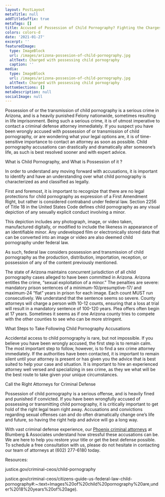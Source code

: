 ```yaml
---
layout: PostLayout
metaTitle: null
addTitleSuffix: true
metaTags: []
title: Accused of Possession of Child Pornography? Fighting the Charges
colors: colors-d
date: '2021-01-27'
excerpt: ''
featuredImage:
  type: ImageBlock
  url: /images/arizona-possesion-of-child-pornography.jpg
  altText: Charged with possessing child pornography
  caption: ''
media:
  type: ImageBlock
  url: /images/arizona-possesion-of-child-pornography.jpg
  altText: Charged with possessing child pornography
bottomSections: []
metaDescription: null
socialImage: null
---
```


Possession of or the transmission of child pornography is a serious crime in Arizona, and is a heavily punished Felony nationwide, sometimes resulting in life imprisonment. Being such a serious crime, it is of utmost imperative to contact a criminal defense attorney immediately. If you suspect you have been wrongly accused with possession of or transmission of child pornography, or are wondering what your legal options are, it is of time-sensitive importance to contact an attorney as soon as possible. Child pornography accusations can drastically and dramatically alter someone’s life, as such is best resolved sooner and with expert advice.

What is Child Pornography, and What is Possession of it ?

In order to understand any moving forward with accusations, it is important to identify and have an understanding over what child pornography is characterized as and classified as legally.

First and foremost, it is important to recognize that there are no legal protections for child pornography as expression of a First Amendment Right, but rather is considered contraband under federal law. Section 2256 of Title 18 in the United States Code defines child pornography as any visual depiction of any sexually explicit conduct involving a minor.

This depiction includes any photograph, image, or video taken, manufactured digitally, or modified to include the likeness in appearance of an identifiable minor. Any undeveloped film or electronically stored data that can be converted into an image or video are also deemed child pornography under federal law.

As such, federal law considers possession and transmission of child pornography as the production, distribution, importation, reception, or possession of any of the content previously mentioned.

The state of Arizona maintains concurrent jurisdiction of all child pornography cases alleged to have been committed in Arizona. Arizona entitles the crime, “sexual exploitation of a minor.” The penalties are severe: mandatory prison sentences of a minimum-10/presumptive-17/ and maximum-24 “flat” years in prison for each image. Each count MUST run consecutively. We understand that the sentence seems so severe. County attorneys will charge a person with 10-12 counts, ensuring that a loss at trial will result in a mandatory sentence of 100-120 years. Plea offers often begin at 17 years. Sometimes it seems as if one Arizona county tries to compete with the other counties to see who can be more stringent.

What Steps to Take Following Child Pornography Accusations

Accidental access to child pornography is rare, but not impossible. If you believe you have been wrongly accused, the first step is to remain calm. The most important step to follow, however, is to find a sex crime attorney immediately. If the authorities have been contacted, it is important to remain silent until your attorney is present or has given you the advice that is best suited to help your case and situation. It is important to hire an experienced attorney well versed and specializing in sex crime, as they we what will be the best route to take given your unique circumstances.

Call the Right Attorneys for Criminal Defense

Possession of child pornography is a serious offense, and is heavily fined and punished if convicted. If you have been wrongfully accused of possessing or transmitting child pornography, it is critically important to get hold of the right legal team right away. Accusations and convictions regarding sexual offenses can and do often dramatically change one’s life and future, so having the right help and advice will go a long way.

With vast criminal defense experience, our [Phoenix criminal attorneys](https://www.azblumberglaw.com/phoenix-criminal-attorney/) at Blumberg & Associates understand how stressful these accusations can be. We are here to help you restore your title or get the best defense possible. To schedule a free consultation with us, please do not hesitate in contacting our team of attorneys at (602) 277-6180 today.

Resources:

justice.gov/criminal-ceos/child-pornography

justice.gov/criminal-ceos/citizens-guide-us-federal-law-child-pornography#:~:text=Images%20of%20child%20pornography%20are,under%2018%20years%20of%20age).
